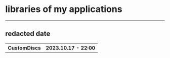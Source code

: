 # libraries of my applications
---
## redacted date
<table>
    <tr>
        <th>CustomDiscs</th>
        <th>2023.10.17 - 22:00</th>
    </tr>
</table>
